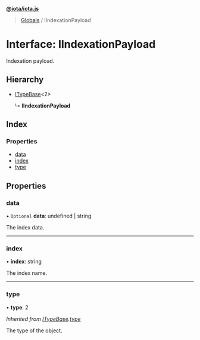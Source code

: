 **[@iota/iota.js](../README.md)**

> [Globals](../README.md) / IIndexationPayload

# Interface: IIndexationPayload

Indexation payload.

## Hierarchy

* [ITypeBase](itypebase.md)<2\>

  ↳ **IIndexationPayload**

## Index

### Properties

* [data](iindexationpayload.md#data)
* [index](iindexationpayload.md#index)
* [type](iindexationpayload.md#type)

## Properties

### data

• `Optional` **data**: undefined \| string

The index data.

___

### index

•  **index**: string

The index name.

___

### type

•  **type**: 2

*Inherited from [ITypeBase](itypebase.md).[type](itypebase.md#type)*

The type of the object.

